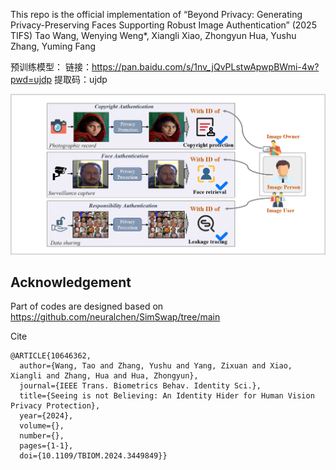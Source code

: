 
This repo is the official implementation of 
“Beyond Privacy: Generating Privacy-Preserving Faces Supporting Robust Image Authentication”  (2025 TIFS)
Tao Wang, Wenying Weng*, Xiangli Xiao, Zhongyun Hua, Yushu Zhang, Yuming Fang

预训练模型：
链接：https://pan.baidu.com/s/1nv_jQvPLstwApwpBWmi-4w?pwd=ujdp 
提取码：ujdp

![image](Teaser_Image.png)

## Acknowledgement

Part of codes are  designed based on https://github.com/neuralchen/SimSwap/tree/main

Cite
```
@ARTICLE{10646362,
  author={Wang, Tao and Zhang, Yushu and Yang, Zixuan and Xiao, Xiangli and Zhang, Hua and Hua, Zhongyun},
  journal={IEEE Trans. Biometrics Behav. Identity Sci.}, 
  title={Seeing is not Believing: An Identity Hider for Human Vision Privacy Protection}, 
  year={2024},
  volume={},
  number={},
  pages={1-1},
  doi={10.1109/TBIOM.2024.3449849}}

```
